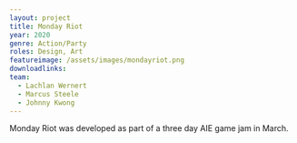 ```yaml
---
layout: project
title: Monday Riot
year: 2020
genre: Action/Party
roles: Design, Art
featureimage: /assets/images/mondayriot.png
downloadlinks:
team:
  - Lachlan Wernert
  - Marcus Steele
  - Johnny Kwong
---
```


Monday Riot was developed as part of a three day AIE game jam in March. 